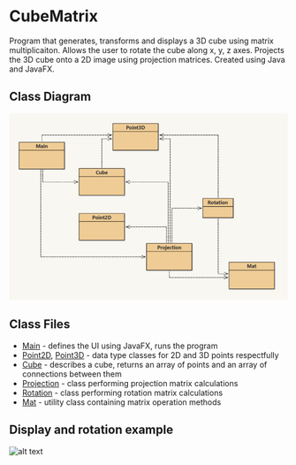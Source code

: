 # CubeMatrix
Program that generates, transforms and displays a 3D cube using matrix multiplicaiton. Allows the user to rotate the cube along x, y, z axes. Projects the 3D cube onto a 2D image using projection matrices. Created using Java and JavaFX. 

## Class Diagram
![alt text](https://github.com/Fima1/CubeMatrix/blob/master/class_diagram_CubeMatrix_1.png?raw=true)

## Class Files
- [Main](Main.java) - defines the UI using JavaFX, runs the program
- [Point2D](Point2D.java), [Point3D](Point3D.java) - data type classes for 2D and 3D points respectfully 
- [Cube](Cube.java) - describes a cube, returns an array of points and an array of connections between them
- [Projection](Projection.java) - class performing projection matrix calculations
- [Rotation](Rotation.java) - class performing rotation matrix calculations
- [Mat](Mat.java) - utility class containing matrix operation methods

## Display and rotation example
![alt text](https://github.com/Fima1/CubeMatrix/blob/master/cube.gif?raw=true)
